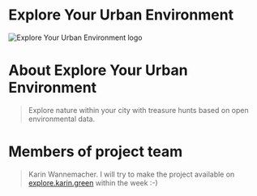 # Explore Your Urban Environment
![Explore Your Urban Environment logo](http://explore.karin.green/images/logo_on_light.png)
# About Explore Your Urban Environment
> Explore nature within your city with treasure hunts based on open environmental data.
# Members of project team
> Karin Wannemacher.
> I will try to make the project available on [explore.karin.green](https://explore.karin.green) within the week :-)
